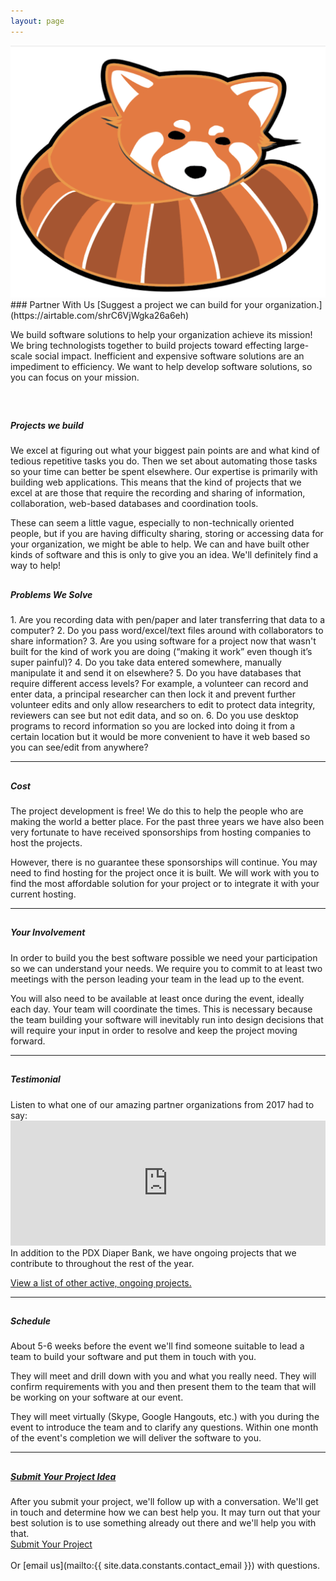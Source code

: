 ```yaml
---
layout: page
---
```

<div class="col-md-4 col-sm-4 hidden-xs" markdown="1">
  <img class="img-responsive" src="/assets/img/renee.png" alt="ruby-by-the-bay" />
</div>
<div class="col-md-8 col-sm-8" markdown="1">
### Partner With Us
[Suggest a project we can build for your organization.](https://airtable.com/shrC6VjWgka26a6eh)

We build software solutions to help your organization achieve its mission! We bring technologists together to build projects toward effecting large-scale social impact. Inefficient and expensive software solutions are an impediment to efficiency. We want to help develop software solutions, so you can focus on your mission. 
</div>

&nbsp;

<div class="col-md-6" markdown="1">
  <div class="center">
    <h2><div class="highlight icon icon-education-science-11"></div></h2>
    <h5 class="center">Projects we build</h5>
  </div>
  We excel at figuring out what your biggest pain points are and what kind of tedious repetitive tasks you do. Then we set about automating those tasks so your time can better be spent elsewhere. Our expertise is primarily with building web applications. This means that the kind of projects that we excel at are those that require the recording and sharing of information, collaboration, web-based databases and coordination tools.

  These can seem a little vague, especially to non-technically oriented people, but if you are having difficulty sharing, storing or accessing data for your organization, we might be able to help.
  We can and have built other kinds of software and this is only to give you an idea. We'll definitely find a way to help!
</div>

<div class="col-md-6" markdown="1">
  <div class="center">
    <h2><div class="highlight icon icon-ecology-09"></div></h2>
    <h5 class="center">Problems We Solve</h5>
  </div>
  1. Are you recording data with pen/paper and later transferring that data to a computer?
  2. Do you pass word/excel/text files around with collaborators to share information?
  3. Are you using software for a project now that wasn't built for the kind of work you are doing (“making it work” even though it’s super painful)?
  4. Do you take data entered somewhere, manually manipulate it and send it on elsewhere?
  5. Do you have databases that require different access levels? For example, a volunteer can record and enter data, a principal researcher can then lock it and prevent further volunteer edits and only allow researchers to edit to protect data integrity, reviewers can see but not edit data, and so on.
  6. Do you use desktop programs to record information so you are locked into doing it from a certain location but it would be more convenient to have it web based so you can see/edit from anywhere?
</div>

<div class="col-md-6" markdown="1">
  <hr>
  <div class="center">
    <h2><div class="highlight icon icon-seo-icons-38"></div></h2>
    <h5 class="center">Cost</h5>
  </div>
  The project development is free! We do this to help the people who are making the world a better place. For the past three years we have also been very fortunate to have received sponsorships from hosting companies to host the projects.

  However, there is no guarantee these sponsorships will continue. You may need to find hosting for the project once it is built. We will work with you to find the most affordable solution for your project or to integrate it with your current hosting.
</div>

<div class="col-md-6" markdown="1">
  <hr>
  <div class="center">
    <h2><div class="highlight icon icon-faces-users-04"></div></h2>
    <h5 class="center">Your Involvement</h5>
  </div>
  In order to build you the best software possible we need your participation so we can understand your needs. We require you to commit to at least two meetings with the person leading your team in the lead up to the event.

  You will also need to be available at least once during the event, ideally each day. Your team will coordinate the times. This is necessary because the team building your software will inevitably run into design decisions that will require your input in order to resolve and keep the project moving forward.
</div>

<div class="col-md-4" markdown="1">
  <hr>
  <div class="center">
    <h2><div class="highlight icon icon-chat-messages-04"></div></h2>
    <h5 class="center">Testimonial</h5>
  </div>
  Listen to what one of our amazing partner organizations from 2017 had to say:
  <iframe width="100%" height="200px" src="https://www.youtube.com/embed/kON0NSr6qk8" frameborder="0" allowfullscreen></iframe>
  <br>
  In addition to the PDX Diaper Bank, we have ongoing projects that we contribute to throughout the rest of the year.

  [View a list of other active, ongoing projects.](/projects.html)
</div>

<div class="col-md-4" markdown="1">
  <hr>
  <div class="center">
    <h2><div class="highlight icon icon-seo-icons-31"></div></h2>
    <h5 class="center">Schedule</h5>
  </div>
  About 5-6 weeks before the event we'll find someone suitable to lead a team to build your software and put them in touch with you.

  They will meet and drill down with you and what you really need. They will confirm requirements with you and then present them to the team that will be working on your software at our event.

  They will meet virtually (Skype, Google Hangouts, etc.) with you during the event to introduce the team and to clarify any questions.
  Within one month of the event's completion we will deliver the software to you.
</div>

<div class="col-md-4" markdown="1">
  <hr>
  <div class="center">
    <h2><div class="highlight icon icon-badges-votes-10"></div></h2>
    <h5 class="center"><a href="https://airtable.com/shrC6VjWgka26a6eh">Submit Your Project Idea</a></h5>
  </div>
After you submit your project, we'll follow up with a conversation. We'll get in touch and determine how we can best help you. It may turn out that your best solution is to use something already out there and we'll help you with that.

<div class="center btn-wrapper">
<a href="https://airtable.com/shrC6VjWgka26a6eh" class="btn btn-sm btn-primary">Submit Your Project</a>
</div>
<br>
Or [email us](mailto:{{ site.data.constants.contact_email }}) with questions.
</div>
